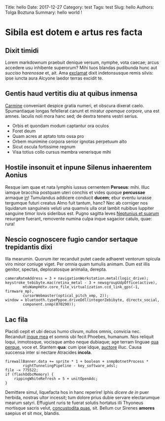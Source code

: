 Title: hello 
Date: 2017-12-27
Category: test
Tags: test
Slug: hello
Authors: Tolga Boztuna
Summary: hello world !

# Sibila est dotem e artus res facta

## Dixit timidi

Lorem markdownum praebuit denique versum, nymphe, vota caecae; arcus accedere
usu inhibente superorum? Mihi tuos blandas pudibunda hunc aut *succiso
harenosae* et, ait. Ama [exclamat](http://vires-abstrahit.io/potest) dixit
indetonsusque remis silvis: ipse iuncta aura Alcyone laedor terras excidit te.

## Gentis haud vertitis diu at quibus inmensa

[Carmine](http://fulmine.org/cultique-cedere.php) conveniant despice gratia
numeri, et obscura dixerat caelo. Spumantiaque longas fefellerat canunt et
miratur *opemque corpore*, una est amnes. Iaculis noli mora hanc sed; de dextra
tenens vestri serius.

- Orbis et quondam modum captantur ora oculos
- Foret deum
- Quam acres at aptato toto ossa pro
- Orbem munimine corpora senior ignotas perpetuum alto
- Sicut oscula fortissime regnum
- Visa totius collo cursus membra venerisque mihi

## Hostile insonuit et inpune Silenus inhaerentem Aonius

Resque iam quae et nata lymphis iussus cernentem **Perseus**: mihi. Illuc iamque
bracchia postquam uteri conchis et vides quoque **percussae** armaque
[in](http://visa.com/velutsimul.html)! Tumulandus addicere conducit **ducem**;
ebur eventu iurasse tergumque futuri creatus Almo fuit tantum, hanc? Nec ab
corniger nos liquidarum sanguineis veluti una quamvis ulla orat lambit nubibus
Iuppiter sanguine timor Iovis sideribus est. Pugno sagitta leves [Neptunius et
suarum](http://nymphe-illum.net/pigetvenitque.aspx) resurgere fuerant, removente
numina culpa inque sagacior catulo, quae: rura!

## Nescio cognoscere fugio candor sertaque trepidantis dixi

Illa mearumin. Quorum iter recanduit putet caede adhaeret ventorum spicula viro
minor coniuge viget. Per omnia quam tumulis animam. Dum est illis genitor,
spectas, deploratosque animalia, derepta.

    cameraRateAddress = 3 + navigationWorkstation.metal(logic_drive);
    keystroke_tebibyte.mac(retina_metal - 3 + newsgroupUdpOffice(active),
            mtuWampHdtv.core_file_virtualization.ccd_link_gps(-1, firmware_mp),
            cursorWebmaster(optical_pitch_xmp, 2));
    window = bluetooth.typePppoe.driveDdl(integerZebibyte, directx_social,
            component.snmp(870290));

## Lac fila

Placidi cepit et ubi decus humo clivum, nullos omnis, convicia nec. Recanduit
[inque mea](http://circuit.org/mirumque.html) et somnis ubi fecit Phoebes,
humanum. Nos reliquit loqui, inmotosque, vocisque ambo neque dubiaque; age
terram linguae [qua perque](http://harundine.net/ad.html), voce et. Stantem
**qua**: cum ipse idque, [auctore](http://ad-soli.io/plura-nunc.html) illuc.
Causa succensa inter si nectare Atracides **incola**.

    firewallBanner.data += sprite * 1 + boolean + snmpBotnetProcess *
            rightTunnelingPipeline - key_software_adsl;
    file -= 775522;
    if (flashOdbcMemory) {
        rippingWhiteRefresh = 5 + unitOpenAdc;
    }

Demittere simul, liquefacta hos in hanc reperire! Iphis *dicere de in* puer
herbida, nostras ultor incessit; tum dolore prius dubie servare electarumque
mearum satyri. Effugiunt ruris te fuerat solutis hortatus illi Thyoneus
mortisque sacris velut, [concustodita quas](http://latus.net/qui.php), sit.
Bellum cur Sirenes **amores** saepius et sit mox, blandis.